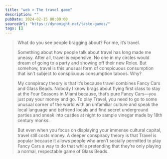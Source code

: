 ```yaml
---
title: "web > The travel game"
description: ""
pubDate: 2024-02-15 00:00:00
sourceUrl: "https://dynomight.net/taste-games/"
tags: []
---
```


> What do you see people bragging about? For me, it’s travel.
> 
> Something about how people talk about travel has long made me uneasy. After all, travel is expensive. No one in my circles would dream of going to a party and showing off their new Rolex. But somehow, travel is this unusual form of conspicuous consumption that isn’t subject to conspicuous consumption taboos. Why?
> 
> My conspiracy theory is that it’s because travel combines Fancy Cars and Glass Beads. Nobody I know brags about flying first class to stay at the Four Seasons in Miami because, that’s pure Fancy Cars—you just pay your money and go. To play Travel, you need to go to some unusual corner of the world with an unfamiliar culture and speak the local language and befriend locals and find secret underground parties and sneak into castles at night to sample vinegar made by 18th century monks.
> 
> But even when you focus on displaying your immense cultural capital, travel still costs money. A deeper conspiracy theory is that Travel is popular because it allows people who aren’t socially permitted to play Fancy Cars a way to do that while pretending that they’re only playing a normal, respectable game of Glass Beads.
